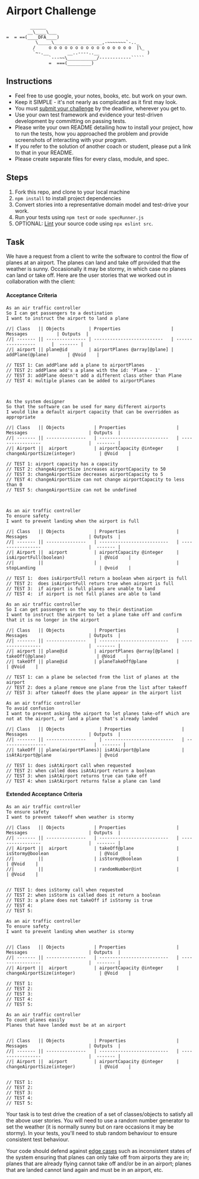 Airport Challenge
=================

```
         ______
        __\____\___
=  = ==(____DFA____)
           \_____\__________________,-~~~~~~~`-.._
          /     o o o o o o o o o o o o o o o o  |\_
          `~-.__       __..----..__                  )
                `---~~\___________/------------`````
                =  ===(_________)

```

Instructions
---------

* Feel free to use google, your notes, books, etc. but work on your own.
* Keep it SIMPLE - it's not nearly as complicated as it first may look.
* You must [submit your challenge](https://airtable.com/shrUGm2T8TYCFAmjN) by the deadline, wherever you get to.
* Use your own test framework and evidence your test-driven development by committing on passing tests.
* Please write your own README detailing how to install your project, how to run the tests, how you approached the problem and provide screenshots of interacting with your program.
* If you refer to the solution of another coach or student, please put a link to that in your README.
* Please create separate files for every class, module, and spec.

Steps
-------

1. Fork this repo, and clone to your local machine
2. `npm install` to install project dependencies
3. Convert stories into a representative domain model and test-drive your work.
4. Run your tests using `npm test` or `node specRunner.js`
5. OPTIONAL: [Lint](https://eslint.org/docs/user-guide/getting-started) your source code using `npx eslint src`.

Task
-----

We have a request from a client to write the software to control the flow of planes at an airport. The planes can land and take off provided that the weather is sunny. Occasionally it may be stormy, in which case no planes can land or take off.  Here are the user stories that we worked out in collaboration with the client:

#### Acceptance Criteria
```
As an air traffic controller
So I can get passengers to a destination
I want to instruct the airport to land a plane

//| Class   || Objects         | Properties                   |     Messages           | Outputs  |
//| ------- || --------------- | --------------------------   | -----------------      |  ------- |
//| airport || plane@id        | airportPlanes @array[@plane] | addPlane(@plane)       | @Void    |

// TEST 1: Can addPlane add a plane to airportPlanes
// TEST 2: addPlane add's a plane with the id: 'Plane - 1'
// TEST 3: addPlane doesn't add a different class other than Plane
// TEST 4: multiple planes can be added to airportPlanes



As the system designer
So that the software can be used for many different airports
I would like a default airport capacity that can be overridden as appropriate

//| Class   || Objects           | Properties                   |     Messages                       | Outputs  |
//| ------- || ---------------   | --------------------------   | -----------------                  |  ------- |
//| Airport ||  airport          | airportCapacity @integer     | changeAirportSize(integer)         | @Void    |

// TEST 1: airport capacity has a capacity
// TEST 2: changeAirportSize increases airportCapacity to 50
// TEST 3: changeAirportSize decreases airportCapacity to 5
// TEST 4: changeAirportSize can not change airportCapacity to less than 0
// TEST 5: changeAirportSize can not be undefined



As an air traffic controller
To ensure safety
I want to prevent landing when the airport is full

//| Class   || Objects           | Properties                   |     Messages                       | Outputs  |
//| ------- || ---------------   | --------------------------   | -----------------                  |  ------- |
//| Airport ||  airport          | airportCapacity @integer     | isAirportFull(boolean)             | @Void    |
//|         ||                   |                              | stopLanding                        | @void    |

// TEST 1:  does isAirportFull return a boolean when airport is full
// TEST 2:  does isAirportFull return true when airport is full
// TEST 3:  if airport is full planes are unable to land
// TEST 4:  if airport is not full planes are able to land

As an air traffic controller
So I can get passengers on the way to their destination
I want to instruct the airport to let a plane take off and confirm that it is no longer in the airport

//| Class   || Objects           | Properties                   |     Messages                       | Outputs  |
//| ------- || ---------------   | --------------------------   | -----------------                  |  ------- |
//| airport || plane@id          | airportPlanes @array[@plane] |  takeOff(@plane)                   | @Void    |
//| takeOff || plane@id          | planeTakeOff@plane           |                                    | @Void    |

// TEST 1: can a plane be selected from the list of planes at the airport
// TEST 2: does a plane remove one plane from the list after takeoff
// TEST 3: after takeoff does the plane appear in the airport list

As an air traffic controller
To avoid confusion
I want to prevent asking the airport to let planes take-off which are not at the airport, or land a plane that's already landed

//| Class   || Objects             | Properties                   |     Messages                       | Outputs  |
//| ------- || ---------------     | --------------------------   | -----------------                  |  ------- |
//| takeOff || plane(airportPlanes)| isAtAirport@plane            | isAtAirport@plane                  | @void

// TEST 1: does isAtAirport call when requested
// TEST 2: when called does isAtAirport return a boolean
// TEST 3: when isAtAirport returns true can take off
// TEST 4: when isAtAirport returns false a plane can land
```

#### Extended Acceptance Criteria
```
As an air traffic controller
To ensure safety
I want to prevent takeoff when weather is stormy

//| Class   || Objects           | Properties                   |     Messages                       | Outputs  |
//| ------- || ---------------   | --------------------------   | -----------------                  |  ------- |
//| Airport ||  airport          | takeOff@plane                | isStormy@boolean                   | @Void    |
//|         ||                   | isStormy@boolean             |                                    | @Void    |
//|         ||                   | randomNumber@int             |                                    | @Void    |


// TEST 1: does isStormy call when requested
// TEST 2: when isStorm is called does it return a boolean
// TEST 3: a plane does not takeOff if isStormy is true
// TEST 4: 
// TEST 5: 

As an air traffic controller
To ensure safety
I want to prevent landing when weather is stormy


//| Class   || Objects           | Properties                   |     Messages                       | Outputs  |
//| ------- || ---------------   | --------------------------   | -----------------                  |  ------- |
//| Airport ||  airport          | airportCapacity @integer     | changeAirportSize(integer)         | @Void    |

// TEST 1: 
// TEST 2: 
// TEST 3: 
// TEST 4: 
// TEST 5: 

As an air traffic controller
To count planes easily
Planes that have landed must be at an airport


//| Class   || Objects           | Properties                   |     Messages                       | Outputs  |
//| ------- || ---------------   | --------------------------   | -----------------                  |  ------- |
//| Airport ||  airport          | airportCapacity @integer     | changeAirportSize(integer)         | @Void    |


// TEST 1: 
// TEST 2: 
// TEST 3: 
// TEST 4: 
// TEST 5: 
```

Your task is to test drive the creation of a set of classes/objects to satisfy all the above user stories. You will need to use a random number generator to set the weather (it is normally sunny but on rare occasions it may be stormy). In your tests, you'll need to stub random behaviour to ensure consistent test behaviour.

Your code should defend against [edge cases](http://programmers.stackexchange.com/questions/125587/what-are-the-difference-between-an-edge-case-a-corner-case-a-base-case-and-a-b) such as inconsistent states of the system ensuring that planes can only take off from airports they are in; planes that are already flying cannot take off and/or be in an airport; planes that are landed cannot land again and must be in an airport, etc.
